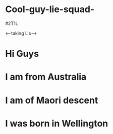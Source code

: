 # Cool-guy-lie-squad-
#2T1L

<--taking L's-->

# Hi Guys

# I am from Australia 
# I am of Maori descent 
# I was born in Wellington
